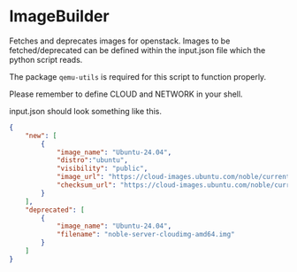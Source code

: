 # ImageBuilder

Fetches and deprecates images for openstack. Images to be fetched/deprecated can be defined within the input.json file which the python script reads.

The package `qemu-utils` is required for this script to function properly.

Please remember to define CLOUD and NETWORK in your shell.

input.json should look something like this.
```json
{
    "new": [
        {
            "image_name": "Ubuntu-24.04",
            "distro":"ubuntu",
            "visibility": "public",
            "image_url": "https://cloud-images.ubuntu.com/noble/current/noble-server-cloudimg-amd64.img",
            "checksum_url": "https://cloud-images.ubuntu.com/noble/current/SHA256SUMS"
        }
    ],
    "deprecated": [
        {
            "image_name": "Ubuntu-24.04",
            "filename": "noble-server-cloudimg-amd64.img"
        }       
    ]
}

```